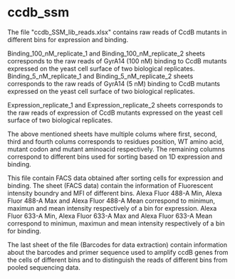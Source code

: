 # ccdb_ssm

The file "ccdb_SSM_lib_reads.xlsx" contains raw reads of CcdB mutants in different bins for expression and binding.

Binding_100_nM_replicate_1 and Binding_100_nM_replicate_2 sheets corresponds to the raw reads of GyrA14 (100 nM) binding to CcdB mutants expressed  on the yeast cell surface of two biological replicates.
Binding_5_nM_replicate_1 and Binding_5_nM_replicate_2 sheets corresponds to the raw reads of GyrA14 (5 nM) binding to CcdB mutants expressed  on the yeast cell surface of two biological replicates.

Expression_replicate_1 and Expression_replicate_2 sheets corresponds to the raw reads of expression of CcdB mutants expressed  on the yeast cell surface of two biological replicates.

The above mentioned sheets have multiple colums where first, second, third and fourth colums corresponds to residues position, WT amino acid, mutant codon and mutant aminoacid respectively. The remaining columns correspond to different bins used for sorting based on 1D expression and binding.

This file  contain FACS data obtained after sorting cells for expression and binding. The sheet (FACS data) contain the information of Fluorescent intensity boundry and MFI of  different bins. Alexa Fluor 488-A Min, Alexa Fluor 488-A Max and Alexa Fluor 488-A Mean correspond to minimun, maximun and mean intensity respectively of a bin for expression. Alexa Fluor 633-A Min, Alexa Fluor 633-A Max and Alexa Fluor 633-A Mean correspond to minimun, maximun and mean intensity respectively of a bin for binding.

The last sheet of the file (Barcodes for data extraction) contain information about the barcodes and primer sequence used to amplify ccdB genes from the cells of different bins and to distinguish the reads of different bins from pooled sequencing data. 
